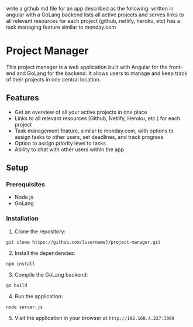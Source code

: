 write a github md file for an app described as the following:
written in angular with a GoLang backend
lists all active projects and serves links to all relevant resources for each project (github, netlify, heroku, etc)
has a task managing feature similar to monday.com

# Project Manager

This project manager is a web application built with Angular for the front-end and GoLang for the backend. It allows users to manage and keep track of their projects in one central location.

## Features

- Get an overview of all your active projects in one place
- Links to all relevant resources (Github, Netlify, Heroku, etc.) for each project
- Task management feature, similar to monday.com, with options to assign tasks to other users, set deadlines, and track progress
- Option to assign priority level to tasks
- Ability to chat with other users within the app

## Setup

### Prerequisites

- Node.js
- GoLang

### Installation

1. Clone the repository:

```
git clone https://github.com/[username]/project-manager.git
```

2. Install the dependencies:

```
npm install
```

3. Compile the GoLang backend:

```
go build
```

4. Run the application:

```
node server.js
```

5. Visit the application in your browser at `http://192.168.4.227:3000`